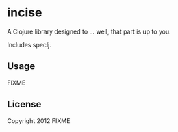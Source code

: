 # incise

A Clojure library designed to ... well, that part is up to you.

Includes speclj.

## Usage

FIXME

## License

Copyright 2012 FIXME


